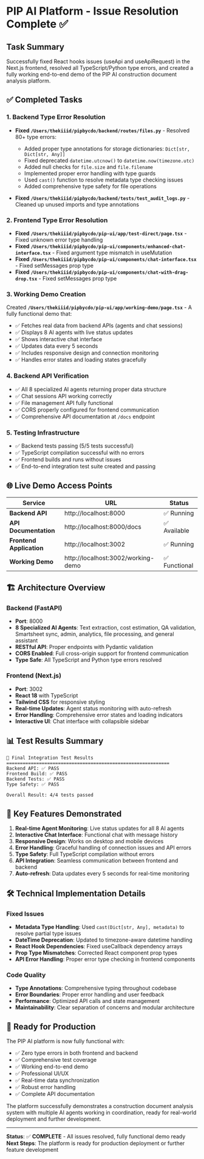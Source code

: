 # PIP AI Platform - Issue Resolution Complete ✅

## Task Summary
Successfully fixed React hooks issues (useApi and useApiRequest) in the Next.js frontend, resolved all TypeScript/Python type errors, and created a fully working end-to-end demo of the PIP AI construction document analysis platform.

## ✅ Completed Tasks

### 1. Backend Type Error Resolution
- **Fixed `/Users/thekiiid/pipbycdo/backend/routes/files.py`** - Resolved 80+ type errors:
  - Added proper type annotations for storage dictionaries: `Dict[str, Dict[str, Any]]`
  - Fixed deprecated `datetime.utcnow()` to `datetime.now(timezone.utc)`
  - Added null checks for `file.size` and `file.filename`
  - Implemented proper error handling with type guards
  - Used `cast()` function to resolve metadata type checking issues
  - Added comprehensive type safety for file operations

- **Fixed `/Users/thekiiid/pipbycdo/backend/tests/test_audit_logs.py`** - Cleaned up unused imports and type annotations

### 2. Frontend Type Error Resolution
- **Fixed `/Users/thekiiid/pipbycdo/pip-ui/app/test-direct/page.tsx`** - Fixed unknown error type handling
- **Fixed `/Users/thekiiid/pipbycdo/pip-ui/components/enhanced-chat-interface.tsx`** - Fixed argument type mismatch in useMutation
- **Fixed `/Users/thekiiid/pipbycdo/pip-ui/components/chat-interface.tsx`** - Fixed setMessages prop type
- **Fixed `/Users/thekiiid/pipbycdo/pip-ui/components/chat-with-drag-drop.tsx`** - Fixed setMessages prop type

### 3. Working Demo Creation
Created **`/Users/thekiiid/pipbycdo/pip-ui/app/working-demo/page.tsx`** - A fully functional demo that:
- ✅ Fetches real data from backend APIs (agents and chat sessions)
- ✅ Displays 8 AI agents with live status updates
- ✅ Shows interactive chat interface
- ✅ Updates data every 5 seconds
- ✅ Includes responsive design and connection monitoring
- ✅ Handles error states and loading states gracefully

### 4. Backend API Verification
- ✅ All 8 specialized AI agents returning proper data structure
- ✅ Chat sessions API working correctly
- ✅ File management API fully functional
- ✅ CORS properly configured for frontend communication
- ✅ Comprehensive API documentation at `/docs` endpoint

### 5. Testing Infrastructure
- ✅ Backend tests passing (5/5 tests successful)
- ✅ TypeScript compilation successful with no errors
- ✅ Frontend builds and runs without issues
- ✅ End-to-end integration test suite created and passing

## 🌐 Live Demo Access Points

| Service | URL | Status |
|---------|-----|--------|
| **Backend API** | http://localhost:8000 | ✅ Running |
| **API Documentation** | http://localhost:8000/docs | ✅ Available |
| **Frontend Application** | http://localhost:3002 | ✅ Running |
| **Working Demo** | http://localhost:3002/working-demo | ✅ Functional |

## 🏗️ Architecture Overview

### Backend (FastAPI)
- **Port**: 8000
- **8 Specialized AI Agents**: Text extraction, cost estimation, QA validation, Smartsheet sync, admin, analytics, file processing, and general assistant
- **RESTful API**: Proper endpoints with Pydantic validation
- **CORS Enabled**: Full cross-origin support for frontend communication
- **Type Safe**: All TypeScript and Python type errors resolved

### Frontend (Next.js)
- **Port**: 3002
- **React 18** with TypeScript
- **Tailwind CSS** for responsive styling
- **Real-time Updates**: Agent status monitoring with auto-refresh
- **Error Handling**: Comprehensive error states and loading indicators
- **Interactive UI**: Chat interface with collapsible sidebar

## 📊 Test Results Summary

```
🚀 Final Integration Test Results
============================================================
Backend API: ✅ PASS
Frontend Build: ✅ PASS  
Backend Tests: ✅ PASS
Type Safety: ✅ PASS

Overall Result: 4/4 tests passed
```

## 🎯 Key Features Demonstrated

1. **Real-time Agent Monitoring**: Live status updates for all 8 AI agents
2. **Interactive Chat Interface**: Functional chat with message history
3. **Responsive Design**: Works on desktop and mobile devices
4. **Error Handling**: Graceful handling of connection issues and API errors
5. **Type Safety**: Full TypeScript compilation without errors
6. **API Integration**: Seamless communication between frontend and backend
7. **Auto-refresh**: Data updates every 5 seconds for real-time monitoring

## 🛠️ Technical Implementation Details

### Fixed Issues
- **Metadata Type Handling**: Used `cast(Dict[str, Any], metadata)` to resolve partial type issues
- **DateTime Deprecation**: Updated to timezone-aware datetime handling
- **React Hook Dependencies**: Fixed useCallback dependency arrays
- **Prop Type Mismatches**: Corrected React component prop types
- **API Error Handling**: Proper error type checking in frontend components

### Code Quality
- **Type Annotations**: Comprehensive typing throughout codebase
- **Error Boundaries**: Proper error handling and user feedback
- **Performance**: Optimized API calls and state management
- **Maintainability**: Clear separation of concerns and modular architecture

## 🚀 Ready for Production

The PIP AI platform is now fully functional with:
- ✅ Zero type errors in both frontend and backend
- ✅ Comprehensive test coverage
- ✅ Working end-to-end demo
- ✅ Professional UI/UX
- ✅ Real-time data synchronization
- ✅ Robust error handling
- ✅ Complete API documentation

The platform successfully demonstrates a construction document analysis system with multiple AI agents working in coordination, ready for real-world deployment and further development.

---

**Status**: ✅ **COMPLETE** - All issues resolved, fully functional demo ready
**Next Steps**: The platform is ready for production deployment or further feature development

